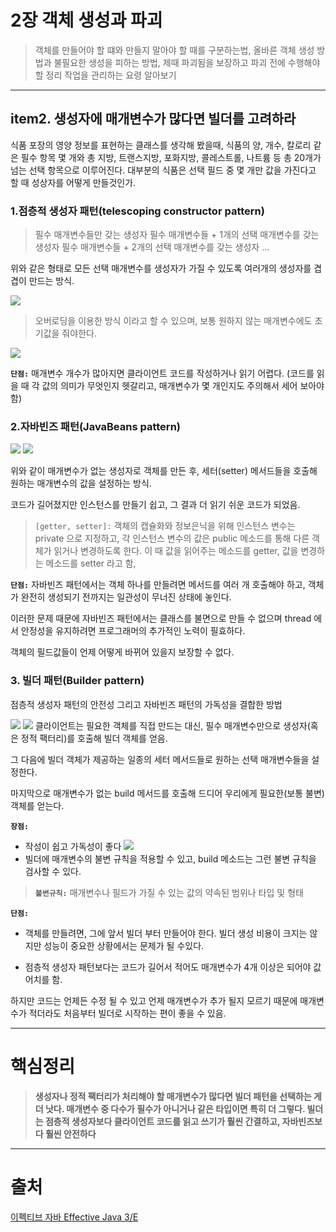 # 2장 객체 생성과 파괴
> 객체를 만들어야 할 떄와 만들지 말아야 할 때를 구분하는법,
올바른 객체 생성 방법과 불필요한 생성을 피하는 방법,
제때 파괴됨을 보장하고 파괴 전에 수행해야 할 정리 작업을 관리하는 요령 알아보기

---

## item2. 생성자에 매개변수가 많다면 빌더를 고려하라

식품 포장의 영양 정보를 표현하는 클래스를 생각해 봤을때,
식품의 양, 개수, 칼로리 같은 필수 항목 몇 개와 총 지방, 트랜스지방, 포화지방, 콜레스트롤, 나트륨 등 총 20개가 넘는 선택 항목으로 이루어진다.
대부분의 식품은 선택 필드 중 몇 개만 값을 가진다고 할 때 성상자를 어떻게 만들것인가.

### 1.점층적 생성자 패턴(telescoping constructor pattern)
> 필수 매개변수들만 갖는 생성자
필수 매개변수들 + 1개의 선택 매개변수를 갖는 생성자
필수 매개변수들 + 2개의 선택 매개변수를 갖는 생성자
...

위와 같은 형태로 모든 선택 매개변수를 생성자가 가질 수 있도록 여러개의 생성자를 겹겹이 만드는 방식.

![](https://images.velog.io/images/shkim1199/post/c245277a-1d6d-4fdf-87f4-4ce2cb96bf65/image.png)
> 오버로딩을 이용한 방식 이라고 할 수 있으며, 보통 원하지 않는 매개변수에도 초기값을 줘야한다.


![](https://images.velog.io/images/shkim1199/post/54769a52-4546-4843-b0e5-24b4641ad4ee/image.png)

**`단점:`**
매개변수 개수가 많아지면 클라이언트 코드를 작성하거나 읽기 어렵다.
(코드를 읽을 때 각 값의 의미가 무엇인지 헷갈리고, 매개변수가 몇 개인지도 주의해서 세어 보아야 함)


### 2.자바빈즈 패턴(JavaBeans pattern)
![](https://images.velog.io/images/shkim1199/post/a77cd3a4-1459-49b0-b57c-46d1e7862889/image.png)
![](https://images.velog.io/images/shkim1199/post/f0e4ea95-03b4-489a-9d0a-739db231d1be/image.png)

위와 같이 매개변수가 없는 생성자로 객체를 만든 후, 세터(setter) 메서드들을 호출해 원하는 매개변수의 값을 설정하는 방식.

코드가 길어졌지만 인스턴스를 만들기 쉽고, 그 결과 더 읽기 쉬운 코드가 되었음.

>`[getter, setter]:` 객체의 캡슐화와 정보은닉을 위해 인스턴스 변수는 private 으로 지정하고, 각 인스턴스 변수의 값은 public 메소드를 통해 다른 객체가 읽거나 변경하도록 한다. 이 때 값을 읽어주는 메소드를 getter, 값을 변경하는 메소드를 setter 라고 함,

**`단점:`**
자바빈즈 패턴에서는 객체 하나를 만들려면 메서드를 여러 개 호출해야 하고, 객체가 완전히 생성되기 전까지는 일관성이 무너진 상태에 놓인다.

이러한 문제 때문에 자바빈즈 패턴에서는 클래스를 불면으로 만들 수 없으며 thread 에서 안정성을 유지하려면 프로그래머의 추가적인 노력이 필효하다.

객체의 필드값들이 언제 어떻게 바뀌어 있을지 보장할 수 없다.



### 3. 빌더 패턴(Builder pattern)
점층적 생성자 패턴의 안전성 그리고 자바빈즈 패턴의 가독성을 결합한 방법



![](https://images.velog.io/images/shkim1199/post/74a78f93-cce9-4b47-a000-eb75278482d3/image.png)
![](https://images.velog.io/images/shkim1199/post/0372aaaa-2a8e-4807-b3d4-6f1424133ff9/image.png)
클라이언트는 필요한 객체를 직접 만드는 대신, 필수 매개변수만으로 생성자(혹은 정적 팩터리)를 호출해 빌더 객체를 얻음. 

그 다음에 빌더 객체가 제공하는 일종의 세터 메서드들로 원하는 선택 매개변수들을 설정한다.

마지막으로 매개변수가 없는 build 메서드를 호출해 드디어 우리에게 필요한(보통 불변) 객체를 얻는다.


**`장점:`**
* 작성이 쉽고 가독성이 좋다
![](https://images.velog.io/images/shkim1199/post/b5ac9a76-e3f0-4c56-8f41-1abee10b15bb/image.png)
* 빌더에 매개변수의 불변 규칙을 적용할 수 있고, build 메소드는 그런 불변 규칙을 검사할 수 있다.

>**`불변규칙:`**
매개변수나 필드가 가질 수 있는 값의 약속된 범위나 타입 및 형태

**`단점:`**
*  객체를 만들려면, 그에 앞서 빌더 부터 만들어야 한다. 빌더 생성 비용이 크지는 않지만 성능이 중요한 상황에서는 문제가 될 수있다.

* 점층적 생성자 패턴보다는 코드가 길어서 적어도 매개변수가 4개 이상은 되어야 값어치를 함.

하지만 코드는 언제든 수정 될 수 있고 언제 매개변수가 추가 될지 모르기 때문에 매개변수가 적더라도 처음부터 빌더로 시작하는 편이 좋을 수 있음.



---

# 핵심정리
  >**생성자나 정적 팩터리가 처리해야 할 매개변수가 많다면 빌더 패턴을 선택하는 게 더 낫다. 매개변수 중 다수가 필수가 아니거나 같은 타입이면 특히 더 그렇다. 빌더는 점층적 생성자보다 클라이언트 코드를 읽고 쓰기가 훨씬 간결하고, 자바빈즈보다 훨씬 안전하다**

  ---
# 출처

[이펙티브 자바 Effective Java 3/E](http://www.kyobobook.co.kr/product/detailViewKor.laf?mallGb=KOR&ejkGb=KOR&barcode=9788966262281)
